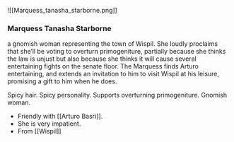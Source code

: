![[Marquess_tanasha_starborne.png]]

### Marquess Tanasha Starborne

a gnomish woman representing the town of Wispil. She loudly proclaims that she’ll be voting to overturn primogeniture, partially because she thinks the law is unjust but also because she thinks it will cause several entertaining fights on the senate floor. The Marquess finds Arturo entertaining, and extends an invitation to him to visit Wispil at his leisure, promising a gift to him when he does.

Spicy hair. Spicy personality.  Supports overturning primogeniture. Gnomish woman.  

- Friendly with [[Arturo Basri]].  
- She is very impatient.   
- From [[Wispil]]
